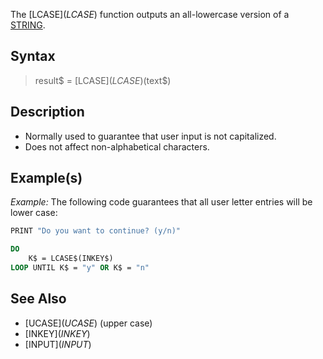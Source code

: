 The [LCASE$](LCASE$) function outputs an all-lowercase version of a [STRING](STRING).


## Syntax

> result$ = [LCASE$](LCASE$)(text$)


## Description

* Normally used to guarantee that user input is not capitalized.
* Does not affect non-alphabetical characters.


## Example(s)

*Example:* The following code guarantees that all user letter entries will be lower case:

```vb
PRINT "Do you want to continue? (y/n)"

DO
    K$ = LCASE$(INKEY$)
LOOP UNTIL K$ = "y" OR K$ = "n"

```


## See Also

* [UCASE$](UCASE$) (upper case)
* [INKEY$](INKEY$)
* [INPUT$](INPUT$)




